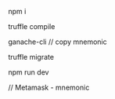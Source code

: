 npm i


truffle compile


ganache-cli
// copy mnemonic

truffle migrate

npm run dev

// Metamask - mnemonic 

